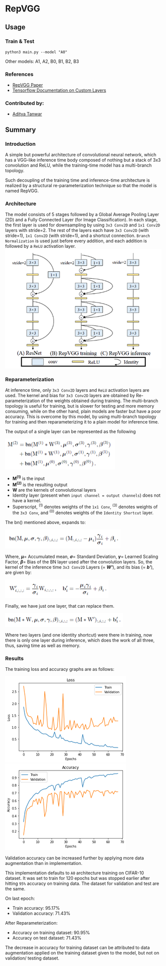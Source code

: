 # RepVGG

## Usage
### Train & Test
```
python3 main.py --model "A0"
```
Other models: A1, A2, B0, B1, B2, B3

### References
* [RepVGG Paper](https://arxiv.org/pdf/2101.03697.pdf)
* [Tensorflow Documentation on Custom Layers](https://www.tensorflow.org/tutorials/customization/custom_layers) 
### Contributed by:
* [Aditya Tanwar](https://github.com/cliche-niche/)

## Summary

### Introduction
A simple but powerful architecture of convolutional neural network, which has a VGG-like inference time body composed of nothing but a stack of 3x3 convolution and ReLU, while the 
training-time model has a multi-branch topology.

Such decoupling of the training time and inference-time architecture is realized by a structural re-parameterization technique so that the model is named RepVGG.

### Architecture
The model consists of 5 stages followed by a Global Average Pooling Layer (2D) and a Fully Connected Layer (for Image Classification). 
In each stage, the first layer is used for downsampling by using `3x3 Conv2D` and `1x1 Conv2D` layers with stride=2. The rest of the layers each have `3x3 Conv2D` (with stride=1), `1x1 Conv2D` (with stride=1), and a shortcut connection. `Branch Normalization` is used just before every addition, and each addition is followed by a `ReLU` activation layer.
<img src ="https://github.com/cliche-niche/model-zoo-submissions/blob/main/RepVGG/assets/architecture.PNG?raw=true">

### Reparameterization
At inference time, only `3x3 Conv2D` layers and `ReLU` activation layers are used. The kernel and bias for `3x3 Conv2D` layers are obtained by Re-parameterization of the weights obtained during training. The multi-branch topology is useful for training, but is slower for testing and more memory consuming, while on the other hand, plain models are faster but have a poor accuracy. 
This is overcome by this model, by using multi-branch topology for training and then reparameterizing it to a plain model for inference time.

The output of a single layer can be represented as the following

<img src ="https://github.com/cliche-niche/model-zoo-submissions/blob/main/RepVGG/assets/add.PNG?raw=true">

- **M<sup>(1)</sup>** is the input
- **M<sup>(2)</sup>** is the resulting output
- **W** are the kernels of convolutional layers
- Identity layer (present when `input channel = output channels`) does not have a kernel.
- Superscript, <sup>(1)</sup> denotes weights of the `1x1 Conv`, <sup>(3)</sup> denotes weights of the `3x3 Conv`, and <sup>(0)</sup> denotes weights of the `Identity Shortcut` layer.


The bn() mentioned above, expands to:

<img src ="https://github.com/cliche-niche/model-zoo-submissions/blob/main/RepVGG/assets/bn.PNG?raw=true">

Where, _**&mu;**_= Accumulated mean, _**&sigma;**_= Standard Deviation, _**&gamma;**_= Learned Scaling Factor, _**&beta;**_= Bias of the BN layer used after the convolution layers. So, the kernel of the inference time `3x3 Conv2D` Layers (= _**W'**_), and its bias (= _**b'**_), are given by:

<img src ="https://github.com/cliche-niche/model-zoo-submissions/blob/main/RepVGG/assets/wb.PNG?raw=true">

Finally, we have just one layer, that can replace them.

<img src ="https://github.com/cliche-niche/model-zoo-submissions/blob/main/RepVGG/assets/fin.PNG?raw=true">

Where two layers (and one identity shortcut) were there in training, now there is only one layer during inference, which does the work of all three, thus, saving time as well as memory.

### Results

The training loss and accuracy graphs are as follows:

<img src ="./assets/loss.png" title="Loss"> <img src ="./assets/accuracy.png" title="Accuracy">

Validation accuracy can be increased further by applying more data augmentation than in implementation.

This implementation defaults to `A0` architecture training on CIFAR-10 dataset. It was set to train for 120 epochs but was stopped earlier after hitting `95%` accuracy on training data. The dataset for validation and test are the same.

On last epoch: 
* Train accuracy: 95.17%
* Validation accuracy: 71.43%

After Reparameterization:
* Accuracy on training dataset: 90.95%
* Accuracy on test dataset: 71.43%

The decrease in accuracy for training dataset can be attributed to data augmentation applied on the training dataset given to the model, but not on validation/ testing dataset. 